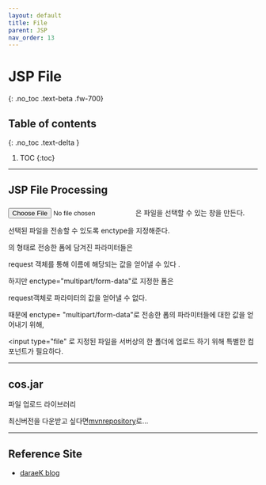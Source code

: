 ```yaml
---
layout: default
title: File
parent: JSP
nav_order: 13
---
```


# JSP File
{: .no_toc .text-beta .fw-700}

## Table of contents
{: .no_toc .text-delta }

1. TOC
{:toc}

---

## JSP File Processing

### 

<input type="file"> 은 파일을 선택할 수 있는 창을 만든다. 

선택된 파일을 전송할 수 있도록 enctype을 지정해준다.



<form method="post"> 의 형태로 전송한 폼에 담겨진 파라미터들은 

request 객체를 통해 이름에 해당되는 값을 얻어낼 수 있다 .



하지만 enctype="multipart/form-data"로 지정한 폼은 

request객체로 파라미터의 값을 얻어낼 수 없다.



때문에 enctype= "multipart/form-data"로 전송한 폼의 파라미터들에 대한 값을 얻어내기 위해,

<input type="file" 로 지정된 파일을 서버상의 한 폴더에 업로드 하기 위해 특별한 컴포넌트가 필요하다.

---

## cos.jar

파일 업로드 라이브러리

최신버전을 다운받고 싶다면[mvnrepository](https://mvnrepository.com/search?q=cos)로...


---

## Reference Site 

* [daraeK blog](https://m.blog.naver.com/PostView.naver?isHttpsRedirect=true&blogId=darae9108&logNo=220761003181)

